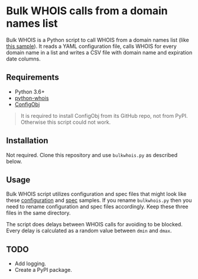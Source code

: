 # Bulk WHOIS calls from a domain names list

Bulk WHOIS is a Python script to call WHOIS from a domain names list
(like [this sample](input.txt)). It reads a YAML configuration file,
calls WHOIS for every domain name in a list and writes a CSV file with
domain name and expiration date columns.

## Requirements

* Python 3.6+
* [python-whois](<https://pypi.org/project/python-whois/>)
* [ConfigObj](<https://github.com/DiffSK/configobj>)

> It is required to install ConfigObj from its GitHub repo, not from PyPI.
> Otherwise this script could not work.

## Installation

Not required. Clone this repository and use `bulkwhois.py` as described
below.

## Usage

Bulk WHOIS script utilizes configuration and spec files that might look like
these [configuration](bulkwhois.conf) and [spec](bulkwhoisspec.conf) samples.
If you rename `bulkwhois.py` then you need to rename configuration and spec
files accordingly. Keep these three files in the same directory.

The script does delays between WHOIS calls for avoiding to be blocked.
Every delay is calculated as a random value between `dmin` and `dmax`.

## TODO

* Add logging.
* Create a PyPI package.
